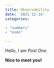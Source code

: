 ```yaml
---
title: Observability
date: '2021-12-14'
categories:

- "numbers"
- "even"

---
```


Hello, I am _Post One._

**Nice to meet you!**